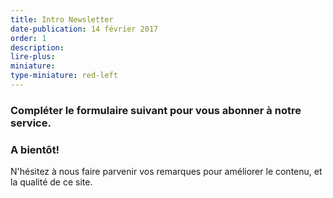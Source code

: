 ```yaml
---
title: Intro Newsletter
date-publication: 14 février 2017
order: 1
description: 
lire-plus: 
miniature:
type-miniature: red-left
---
```


### Compléter le formulaire suivant pour vous abonner à notre service. 

### A bientôt!

N'hésitez à nous faire parvenir vos remarques pour améliorer le contenu, et la qualité de ce site.

